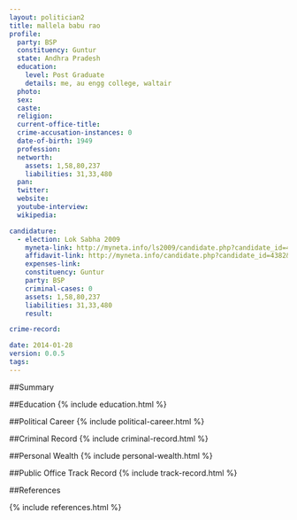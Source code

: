 ```yaml
---
layout: politician2
title: mallela babu rao
profile: 
  party: BSP
  constituency: Guntur
  state: Andhra Pradesh
  education: 
    level: Post Graduate
    details: me, au engg college, waltair
  photo: 
  sex: 
  caste: 
  religion: 
  current-office-title: 
  crime-accusation-instances: 0
  date-of-birth: 1949
  profession: 
  networth: 
    assets: 1,58,80,237
    liabilities: 31,33,480
  pan: 
  twitter: 
  website: 
  youtube-interview: 
  wikipedia: 

candidature: 
  - election: Lok Sabha 2009
    myneta-link: http://myneta.info/ls2009/candidate.php?candidate_id=4382
    affidavit-link: http://myneta.info/candidate.php?candidate_id=4382&scan=original
    expenses-link: 
    constituency: Guntur 
    party: BSP
    criminal-cases: 0
    assets: 1,58,80,237
    liabilities: 31,33,480
    result:  

crime-record: 

date: 2014-01-28
version: 0.0.5
tags: 
---
```

##Summary


##Education
{% include education.html %}


##Political Career
{% include political-career.html %}


##Criminal Record
{% include criminal-record.html %}


##Personal Wealth
{% include personal-wealth.html %}


##Public Office Track Record
{% include track-record.html %}


##References


{% include references.html %}